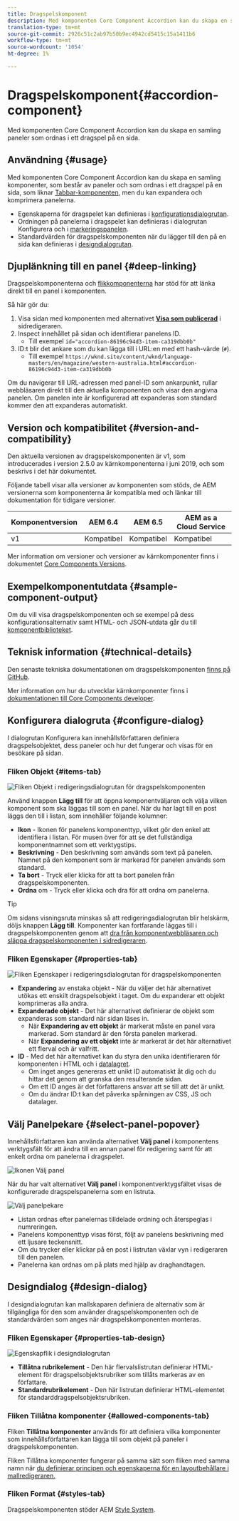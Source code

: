 ```yaml
---
title: Dragspelskomponent
description: Med komponenten Core Component Accordion kan du skapa en samling paneler som ordnas i ett dragspel på en sida.
translation-type: tm+mt
source-git-commit: 2926c51c2ab97b50b9ec4942cd5415c15a1411b6
workflow-type: tm+mt
source-wordcount: '1054'
ht-degree: 1%

---
```



# Dragspelskomponent{#accordion-component}

Med komponenten Core Component Accordion kan du skapa en samling paneler som ordnas i ett dragspel på en sida.

## Användning {#usage}

Med komponenten Core Component Accordion kan du skapa en samling komponenter, som består av paneler och som ordnas i ett dragspel på en sida, som liknar [Tabbar-komponenten](tabs.md), men du kan expandera och komprimera panelerna.

* Egenskaperna för dragspelet kan definieras i [konfigurationsdialogrutan](#configure-dialog).
* Ordningen på panelerna i dragspelet kan definieras i dialogrutan Konfigurera och i [markeringspanelen](#select-panel-popover).
* Standardvärden för dragspelskomponenten när du lägger till den på en sida kan definieras i [designdialogrutan](#design-dialog).

## Djuplänkning till en panel {#deep-linking}

Dragspelskomponenterna och [flikkomponenterna](tabs.md) har stöd för att länka direkt till en panel i komponenten.

Så här gör du:

1. Visa sidan med komponenten med alternativet **[Visa som publicerad](https://docs.adobe.com/content/help/en/experience-manager-cloud-service/sites/authoring/fundamentals/editing-content.html#view-as-published)** i sidredigeraren.
1. Inspect innehållet på sidan och identifierar panelens ID.
   * Till exempel `id="accordion-86196c94d3-item-ca319dbb0b"`
1. ID:t blir det ankare som du kan lägga till i URL:en med ett hash-värde (`#`).
   * Till exempel `https://wknd.site/content/wknd/language-masters/en/magazine/western-australia.html#accordion-86196c94d3-item-ca319dbb0b`

Om du navigerar till URL-adressen med panel-ID som ankarpunkt, rullar webbläsaren direkt till den aktuella komponenten och visar den angivna panelen. Om panelen inte är konfigurerad att expanderas som standard kommer den att expanderas automatiskt.

## Version och kompatibilitet {#version-and-compatibility}

Den aktuella versionen av dragspelskomponenten är v1, som introducerades i version 2.5.0 av kärnkomponenterna i juni 2019, och som beskrivs i det här dokumentet.

Följande tabell visar alla versioner av komponenten som stöds, de AEM versionerna som komponenterna är kompatibla med och länkar till dokumentation för tidigare versioner.

| Komponentversion | AEM 6.4 | AEM 6.5 | AEM as a Cloud Service |
|--- |--- |---|---|
| v1 | Kompatibel | Kompatibel | Kompatibel |

Mer information om versioner och versioner av kärnkomponenter finns i dokumentet [Core Components Versions](/help/versions.md).

## Exempelkomponentutdata {#sample-component-output}

Om du vill visa dragspelskomponenten och se exempel på dess konfigurationsalternativ samt HTML- och JSON-utdata går du till [komponentbiblioteket](https://adobe.com/go/aem_cmp_library_accordion).

## Teknisk information {#technical-details}

Den senaste tekniska dokumentationen om dragspelskomponenten [finns på GitHub](https://adobe.com/go/aem_cmp_tech_accordion_v1).

Mer information om hur du utvecklar kärnkomponenter finns i [dokumentationen till Core Components developer](/help/developing/overview.md).

## Konfigurera dialogruta {#configure-dialog}

I dialogrutan Konfigurera kan innehållsförfattaren definiera dragspelsobjektet, dess paneler och hur det fungerar och visas för en besökare på sidan.

### Fliken Objekt {#items-tab}

![Fliken Objekt i redigeringsdialogrutan för dragspelskomponenten](/help/assets/accordion-edit-items.png)

Använd knappen **Lägg till** för att öppna komponentväljaren och välja vilken komponent som ska läggas till som en panel. När du har lagt till en post läggs den till i listan, som innehåller följande kolumner:

* **Ikon**  - Ikonen för panelens komponenttyp, vilket gör den enkel att identifiera i listan. För musen över för att se det fullständiga komponentnamnet som ett verktygstips.
* **Beskrivning**  - Den beskrivning som används som text på panelen. Namnet på den komponent som är markerad för panelen används som standard.
* **Ta bort** - Tryck eller klicka för att ta bort panelen från dragspelskomponenten.
* **Ordna**  om - Tryck eller klicka och dra för att ordna om panelerna.

>[!TIP]
>
>Om sidans visningsruta minskas så att redigeringsdialogrutan blir helskärm, döljs knappen **Lägg till**. Komponenter kan fortfarande läggas till i dragspelskomponenten genom att [dra från komponentwebbläsaren och släppa dragspelskomponenten i sidredigeraren](https://helpx.adobe.com/experience-manager/6-5/sites/authoring/using/editing-content.html#InsertingaComponent).

### Fliken Egenskaper {#properties-tab}

![Fliken Egenskaper i redigeringsdialogrutan för dragspelskomponenten](/help/assets/accordion-edit-properties.png)

* **Expandering**  av enstaka objekt - När du väljer det här alternativet utökas ett enskilt dragspelsobjekt i taget. Om du expanderar ett objekt komprimeras alla andra.
* **Expanderade objekt**  - Det här alternativet definierar de objekt som expanderas som standard när sidan läses in.
   * När **Expandering av ett objekt** är markerat måste en panel vara markerad. Som standard är den första panelen markerad.
   * När **Expandering av ett objekt** inte är markerat är det här alternativet ett flerval och är valfritt.
* **ID**  - Med det här alternativet kan du styra den unika identifieraren för komponenten i HTML och i  [datalagret](/help/developing/data-layer/overview.md).
   * Om inget anges genereras ett unikt ID automatiskt åt dig och du hittar det genom att granska den resulterande sidan.
   * Om ett ID anges är det författarens ansvar att se till att det är unikt.
   * Om du ändrar ID:t kan det påverka spårningen av CSS, JS och datalager.

## Välj Panelpekare {#select-panel-popover}

Innehållsförfattaren kan använda alternativet **Välj panel** i komponentens verktygsfält för att ändra till en annan panel för redigering samt för att enkelt ordna om panelerna i dragspelet.

![Ikonen Välj panel](/help/assets/select-panel-icon.png)

När du har valt alternativet **Välj panel** i komponentverktygsfältet visas de konfigurerade dragspelspanelerna som en listruta.

![Välj panelpekare](/help/assets/select-panel-popover.png)

* Listan ordnas efter panelernas tilldelade ordning och återspeglas i numreringen.
* Panelens komponenttyp visas först, följt av panelens beskrivning med ett ljusare teckensnitt.
* Om du trycker eller klickar på en post i listrutan växlar vyn i redigeraren till den panelen.
* Panelerna kan ordnas om på plats med hjälp av draghandtagen.

## Designdialog {#design-dialog}

I designdialogrutan kan mallskaparen definiera de alternativ som är tillgängliga för den som använder dragspelskomponenten och de standardvärden som anges när dragspelskomponenten monteras.

### Fliken Egenskaper {#properties-tab-design}

![Egenskapflik i designdialogrutan](/help/assets/accordion-design-properties.png)

* **Tillåtna rubrikelement**  - Den här flervalslistrutan definierar HTML-element för dragspelsobjektsrubriker som tillåts markeras av en författare.
* **Standardrubrikelement**  - Den här listrutan definierar HTML-elementet för standarddragspelsobjektsrubriken.

### Fliken Tillåtna komponenter {#allowed-components-tab}

Fliken **Tillåtna komponenter** används för att definiera vilka komponenter som innehållsförfattaren kan lägga till som objekt på paneler i dragspelskomponenten.

Fliken Tillåtna komponenter fungerar på samma sätt som fliken med samma namn när [du definierar principen och egenskaperna för en layoutbehållare i mallredigeraren.](https://docs.adobe.com/content/help/en/experience-manager-cloud-service/sites/authoring/features/templates.html#editing-a-template-layout-template-author)

### Fliken Format {#styles-tab}

Dragspelskomponenten stöder AEM [Style System](/help/get-started/authoring.md#component-styling).
